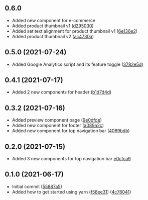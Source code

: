 ## 0.6.0

- Added new component for e-commerce
- Added product thumbnail v1 ([d295030](https://github.com/madebyais/nextjs-antd-tailwindcss/commit/d2950307d013d1a945313592cae75a10166aaf45))
- Added set text alignment for product thumbnail v1 ([6e136e2](https://github.com/madebyais/nextjs-antd-tailwindcss/commit/6e136e2dd7930a5eba02cde0cbaf75f2d38e9e7e))
- Added product thumbnail v2 ([ac4730a](https://github.com/madebyais/nextjs-antd-tailwindcss/commit/ac4730a022c9ed0abf0432e05ba54f4ad4065b10))

## 0.5.0 (2021-07-24)

- Added Google Analytics script and its feature toggle ([3782e5d](https://github.com/madebyais/nextjs-antd-tailwindcss/commit/3782e5d855da5becda45b95e0c3642e18b264639))

## 0.4.1 (2021-07-17)

- Added 2 new components for header ([b1d7d4d](https://github.com/madebyais/nextjs-antd-tailwindcss/commit/b1d7d4d7761bd21add28a186489b48c17b595085))

## 0.3.2 (2021-07-16)

- Added preview component page ([9e0dfde](https://github.com/madebyais/nextjs-antd-tailwindcss/commit/9e0dfde5f91f9aa424a39259ba89c9c0a4b677ce))
- Added new component for footer ([a089a2c](https://github.com/madebyais/nextjs-antd-tailwindcss/commit/a089a2cb9daadded3ac1e55750096e5ff6732037))
- Added new component for top navigation bar ([4069bdb](https://github.com/madebyais/nextjs-antd-tailwindcss/commit/4069bdb5086c30122095483171828aa665db5e69))

## 0.2.0 (2021-07-15)

- Added 3 new components for top navigation bar [e0cfca9](https://github.com/madebyais/nextjs-antd-tailwindcss/commit/e0cfca950542adb7011e972f8cd7a08b540a318d)

## 0.1.0 (2021-06-17)

- Initial commit ([55887a5](https://github.com/madebyais/nextjs-antd-tailwindcss/commit/55887a58bffe9d572206c3f957a30d700723bf5c))
- Added how to get started using yarn ([f58ee31](https://github.com/madebyais/nextjs-antd-tailwindcss/commit/f58ee31e5e234555e591e9f5768a92a37de4b346)) ([4c76041](https://github.com/madebyais/nextjs-antd-tailwindcss/commit/4c76041d75c3e65257ab0b5db56e8afe059bc669))